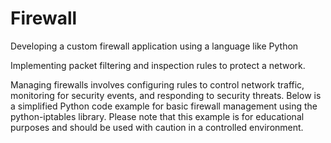 # Firewall

Developing a custom firewall application using a language like Python

Implementing packet filtering and inspection rules to protect a network.

Managing firewalls involves configuring rules to control network traffic, monitoring for security events, 
and responding to security threats. Below is a simplified Python code example for basic firewall management
using the python-iptables library. Please note that this example is for educational purposes and should be 
used with caution in a controlled environment.
